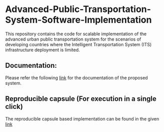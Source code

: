 # Advanced-Public-Transportation-System-Software-Implementation

This repository contains the code for scalable implementation of the advanced urban public transportation system for the scenarios of developing countries where the Intelligent Transportation System (ITS) infrastructure deployment is limited. 

## Documentation:
Please refer the following [link](https://pruthvishrajput.github.io/Advanced-Public-Transportation-System-Software-Implementation/) for the documentation of the proposed system.

## Reproducible capsule (For execution in a single click)
The reproducible capsule based implementation can be found in the given [link](https://codeocean.com/capsule/9953786/tree)
